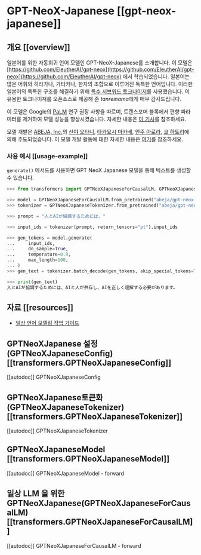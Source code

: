 <!--Copyright 2022 The HuggingFace Team. All rights reserved.

Licensed under the Apache License, Version 2.0 (the "License"); you may not use this file except in compliance with
the License. You may obtain a copy of the License at

http://www.apache.org/licenses/LICENSE-2.0

Unless required by applicable law or agreed to in writing, software distributed under the License is distributed on
an "AS IS" BASIS, WITHOUT WARRANTIES OR CONDITIONS OF ANY KIND, either express or implied. See the License for the
specific language governing permissions and limitations under the License.

⚠️ Note that this file is in Markdown but contain specific syntax for our doc-builder (similar to MDX) that may not be
rendered properly in your Markdown viewer.

-->

# GPT-NeoX-Japanese [[gpt-neox-japanese]]

## 개요 [[overview]]


일본어를 위한 자동회귀 언어 모델인 GPT-NeoX-Japanese를 소개합니다. 이 모델은 [https://github.com/EleutherAI/gpt-neox](https://github.com/EleutherAI/gpt-neox](https://github.com/EleutherAI/gpt-neox) 에서 학습되었습니다. 일본어는 많은 어휘와 히라가나, 가타카나, 한자의 조합으로 이루어진 독특한 언어입니다. 이러한 일본어의 독특한 구조를 해결하기 위해 [특수 서브워드 토크나이저](https://github.com/tanreinama/Japanese-BPEEncoder_V2)를 사용했습니다. 이 유용한 토크나이저를 오픈소스로 제공해 준 *tanreinama*에게 매우 감사드립니다.

이 모델은 Google의 [PaLM](https://ai.googleblog.com/2022/04/pathways-language-model-palm-scaling-to.html) 연구 권장 사항을 따르며, 트랜스포머 블록에서 편향 파라미터를 제거하여 모델 성능을 향상시켰습니다. 자세한 내용은 [이 기사](https://medium.com/ml-abeja/training-a-better-gpt-2-93b157662ae4)를 참조하세요.

모델 개발은 [ABEJA, Inc.](https://www.abejainc.com/)의 [신야 오타니](https://github.com/SO0529), [타카요시 마카베](https://github.com/spider-man-tm), [안주 아로라](https://github.com/Anuj040), [쿄 하토리](https://github.com/go5paopao)에 의해 주도되었습니다. 이 모델 개발 활동에 대한 자세한 내용은 [여기](https://tech-blog.abeja.asia/entry/abeja-gpt-project-202207)를 참조하세요.



### 사용 예시 [[usage-example]]

`generate()` 메서드를 사용하면 GPT NeoX Japanese 모델을 통해 텍스트를 생성할 수 있습니다.

```python
>>> from transformers import GPTNeoXJapaneseForCausalLM, GPTNeoXJapaneseTokenizer

>>> model = GPTNeoXJapaneseForCausalLM.from_pretrained("abeja/gpt-neox-japanese-2.7b")
>>> tokenizer = GPTNeoXJapaneseTokenizer.from_pretrained("abeja/gpt-neox-japanese-2.7b")

>>> prompt = "人とAIが協調するためには、"

>>> input_ids = tokenizer(prompt, return_tensors="pt").input_ids

>>> gen_tokens = model.generate(
...     input_ids,
...     do_sample=True,
...     temperature=0.9,
...     max_length=100,
... )
>>> gen_text = tokenizer.batch_decode(gen_tokens, skip_special_tokens=True)[0]

>>> print(gen_text)
人とAIが協調するためには、AIと人が共存し、AIを正しく理解する必要があります。
```

## 자료 [[resources]]

- [일상 언어 모델링 작업 가이드 ](../tasks/language_modeling)

## GPTNeoXJapanese 설정 (GPTNeoXJapaneseConfig) [[transformers.GPTNeoXJapaneseConfig]]

[[autodoc]] GPTNeoXJapaneseConfig

## GPTNeoXJapanese토큰화 (GPTNeoXJapaneseTokenizer) [[transformers.GPTNeoXJapaneseTokenizer]]

[[autodoc]] GPTNeoXJapaneseTokenizer

## GPTNeoXJapaneseModel [[transformers.GPTNeoXJapaneseModel]]

[[autodoc]] GPTNeoXJapaneseModel
    - forward

## 일상 LLM 을 위한 GPTNeoXJapanese(GPTNeoXJapaneseForCausalLM) [[transformers.GPTNeoXJapaneseForCausalLM]]

[[autodoc]] GPTNeoXJapaneseForCausalLM
    - forward
